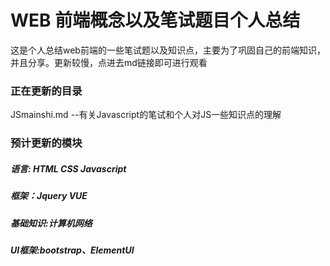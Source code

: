 # WEB 前端概念以及笔试题目个人总结
这是个人总结web前端的一些笔试题以及知识点，主要为了巩固自己的前端知识，并且分享。更新较慢，点进去md链接即可进行观看

### 正在更新的目录

JSmainshi.md --有关Javascript的笔试和个人对JS一些知识点的理解

### 预计更新的模块
##### 语言: HTML CSS Javascript 
##### 框架：Jquery VUE
##### 基础知识:计算机网络
##### UI框架:bootstrap、ElementUI